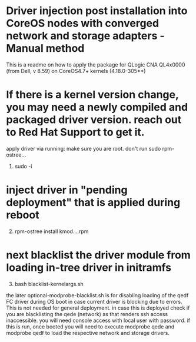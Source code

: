 ###
# Driver injection post installation into CoreOS nodes with converged network and storage adapters - Manual method
This is a readme on how to apply the package for QLogic CNA QL4x0000 (from Dell, v 8.59) on CoreOS4.7+ kernels (4.18.0-305**)
# If there is a kernel version change, you may need a newly compiled and packaged driver version. reach out to Red Hat Support to get it.
apply driver via running: 
make sure you are root.  don't run sudo rpm-ostree...
1) sudo -i
# inject driver in "pending deployment" that is applied during reboot
2) rpm-ostree install kmod....rpm
# next blacklist the driver module from loading in-tree driver in initramfs
3) bash blacklist-kernelargs.sh


the later optional-modprobe-blacklist.sh is for disabling loading of the qedf FC driver during OS boot in case current driver is blocking due to errors. This is not needed for general deployment.
in case this is deployed check if you are blacklisting the qede (network) as that renders ssh access inaccessible. you will need console access with local user with password.
if this is run, once booted you will need to execute modprobe qede  and modprobe qedf to load the respective network and storage drivers.
